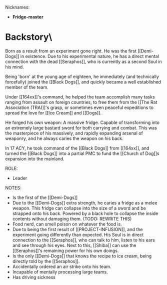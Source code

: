Nicknames: 
- **Fridge-master**

# Backstory\
Born as a result from an experiment gone right. He was the first [[Demi-Dogs]] in existence. Due to his experimental nature, he has a direct mental connection with the dead [[Seraphos]], who is currently as a second Soul in his mind. 

Being 'born' at the young age of eighteen, he immediately (and technically forcefully) joined the [[Black Dogs]], and quickly became a well established member of the team.

Under [[164xx]]'s command, he helped the team accomplish many tasks ranging from assault on foreign countries, to free them from the [[The Rat Association (TRA)]]'s grasp, or sometimes even peaceful expeditions to spread the love for [[Ice Cream]] and [[Dogs]].

He forged his own weapon: A massive fridge. Capable of transforming into an extremely large bastard sword for both carrying and combat. This was the masterpiece of his massively, and rapidly expanding arsenal of weaponry, and he always caries the weapon on his back.

In 17 ACY, he took command of the [[Black Dogs]] from [[164xx]], and turned the [[Black Dogs]] into a partial PMC to fund the [[Church of Dog]]s expansion into the mainland.

ROLE: 
- Leader

NOTES:
- Is the first of the [[Demi-Dogs]]
- Due to the [[Demi-Dogs]] extra strength, he caries a fridge as a melee weapon.
  This fridge can collapse into the size of a sword and be strapped onto his back.
  Powered by a black hole to collapse the inside contents without damaging them.
  (TODO: REWRITE THIS)
- Food nerd, can smell poison on whatever the food is.
- Due to being the first result of [[PROJECT-INFUSION]], and the experiment going differently than expected. His Soul is in direct connection to the [[Seraphos]], who can talk to him, listen to his ears and see through his eyes. Next to this, [[Shiba]] can use the [[Seraphos]]'s remaining power for his own doings.
- Is the only [[Demi-Dogs]] that knows the recipe to ice cream, being directly told by the [[Seraphos]].
- Accidentally ordered an air strike onto his team.
- Incapable of mentally processing large teams.
- Has driving sickness